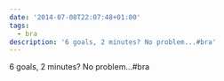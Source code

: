```yaml
---
date: '2014-07-08T22:07:48+01:00'
tags:
  - bra
description: '6 goals, 2 minutes? No problem...#bra'
---
```

6 goals, 2 minutes? No problem...#bra
